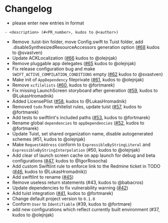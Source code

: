# Changelog

- please enter new entries in format 

```
- <description> (#<PR_number>, kudos to @<author>)
```

- Remove .tuist-bin folder, move Config.swift to Tuist folder, add .disableSynthesizedResourceAccessors generation option ([#68](https://github.com/AckeeCZ/iOS-MVVM-ProjectTemplate/pull/68) kudos to @svastven)
- Update ACKLocalization ([#66](https://github.com/AckeeCZ/iOS-MVVM-ProjectTemplate/pull/66) kudos to @olejnjak)
- Remove pluggable app delegates ([#65](https://github.com/AckeeCZ/iOS-MVVM-ProjectTemplate/pull/65) kudos to @olejnjak)
- Fix release configuration bug and make `SWIFT_ACTIVE_COMPILATION_CONDITIONS` empty ([#62](https://github.com/AckeeCZ/iOS-MVVM-ProjectTemplate/pull/62) kudos to @svastven)
- Make init of `AppDependency` fileprivate ([#61](https://github.com/AckeeCZ/iOS-MVVM-ProjectTemplate/pull/61), kudos to @olejnjak)
- Remove `xcfilelists` ([#60](https://github.com/AckeeCZ/iOS-MVVM-ProjectTemplate/pull/60), kudos to @fortmarek)
- Fix missing LaunchScreen storyboard after generation ([#59](https://github.com/AckeeCZ/iOS-MVVM-ProjectTemplate/pull/59), kudos to @LukasHromadnik)
- Added LicensePlist ([#58](https://github.com/AckeeCZ/iOS-MVVM-ProjectTemplate/pull/58), kudos to @LukasHromadnik)
- Removed `todo` from whitelist rules, update tuist ([#57](https://github.com/AckeeCZ/iOS-MVVM-ProjectTemplate/pull/57), kudos to @fortmarek)
- Add tests to swiftlint's included paths ([#53](https://github.com/AckeeCZ/iOS-MVVM-ProjectTemplate/pull/53), kudos to @fortmarek)
- Rename global `dependencies` to `appDependencies` ([#52](https://github.com/AckeeCZ/iOS-MVVM-ProjectTemplate/pull/52), kudos to @fortmarek)
- Update Tuist, set shared organization name, disable autogenerated schemes (#51, kudos to @olejnjak)
- Make `RequestAddress` conform to `ExpressibleByStringLiteral` and `ExpressibleByStringInterpolation` (#50, kudos to @olejnjak)
- Add clear of launch screen cache on app launch for debug and beta configurations ([#47](https://github.com/AckeeCZ/iOS-MVVM-ProjectTemplate/pull/47), kudos to @IgorRosocha)
- Add custom Swiftlint rule to enforce link to the Redmine ticket in TODO ([#46](https://github.com/AckeeCZ/iOS-MVVM-ProjectTemplate/pull/46), kudos to @LukasHromadnik))
- Add swiftlint to rename ([#45](https://github.com/AckeeCZ/iOS-MVVM-ProjectTemplate/pull/45))
- Remove useless return statements (#43, kudos to @babacros)
- Update dependencies to fix vulnerability warning ([#42](https://github.com/AckeeCZ/iOS-MVVM-ProjectTemplate/pull/42))
- Add tuist integration ([#41](https://github.com/AckeeCZ/iOS-MVVM-ProjectTemplate/pull/41), kudos to @fortmarek)
- Change default project version to `0.1.0` 
- Conform `User` to `Identifiable` (#39, kudos to @fortmare)
- add new configurations which reflect currently built environment (#37, kudos to @olejnjak)
